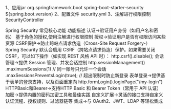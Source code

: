1、应用jar
    <dependency>
        <groupId>org.springframework.boot</groupId>
        <artifactId>spring-boot-starter-security</artifactId>
        <version>${spring.boot.version}</version>
    </dependency>
2、配置文件
    security.yml
3、注解进行权限控制
    SecurityController

Spring Security 常见核心功能
功能描述
    认证->验证用户身份（如用户名和密码）  基于角色的授权,使用注解进行权限控制
    授权->验证用户是否有权限访问某些资源
    CSRF保护->防止跨站点请求伪造（Cross-Site Request Forgery-）  
        Spring Security 默认会启用 CSRF（跨站点请求伪造）保护。如果需要关闭 CSRF，可以如下操作（如实现 REST 风格 API 时）：
        http.csrf().disable();
    会话管理->提供 Session 管理、并发会话控制
        http.sessionManagement()
        .maximumSessions(1)  // 同一账号只允许一个会话
        .maxSessionsPreventsLogin(true); // 超出限制时防止新登录
    表单登录->提供基于表单的登录支持，以及页面重定向
        http.formLogin().loginPage("/my-login")
    HTTPBasic和Bearer->支持HTTP Basic 和 Bearer Token（常用于 API 认证）
    加密->提供内置的密码加密工具和最佳实践
    自定义扩展->灵活的接口支持自定义认证流程、授权规则、过滤器链等
    集成->与 OAuth2、JWT、LDAP 等轻松集成

